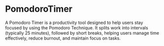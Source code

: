 # PomodoroTimer
A Pomodoro Timer is a productivity tool designed to help users stay focused by using the Pomodoro Technique. It splits work into intervals (typically 25 minutes), followed by short breaks, helping users manage time effectively, reduce burnout, and maintain focus on tasks.
